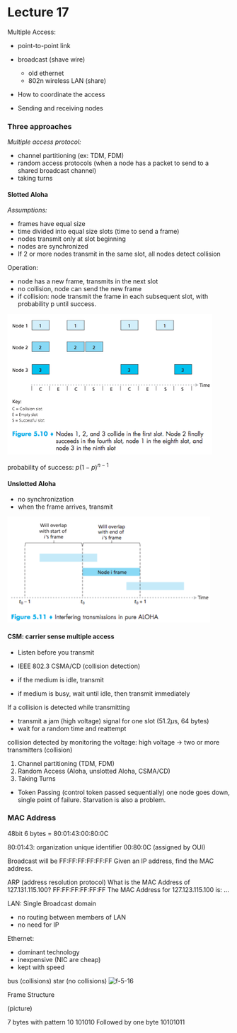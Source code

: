 # Lecture 17 #

Multiple Access:

- point-to-point link
- broadcast (shave wire)
  - old ethernet
  - 802n wireless LAN (share)

- How to coordinate the access
- Sending and receiving nodes

### Three approaches ###

_Multiple access protocol:_

- channel partitioning (ex: TDM, FDM)
- random access protocols (when a node has a packet to send to a shared broadcast channel)
- taking turns

#### Slotted Aloha ####

_Assumptions:_

- frames have equal size
- time divided into equal size slots (time to send a frame)
- nodes transmit only at slot beginning
- nodes are synchronized
- If 2 or more nodes transmit in the same slot, all nodes detect collision

Operation:

- node has a new frame, transmits in the next slot
- no collision, node can send the new frame
- if collision: node transmit the frame in each subsequent slot, with probability p until success.

![f-5-10](f-5-10.png)

probability of success: $p(1-p)^{n-1}$

#### Unslotted Aloha ####
- no synchronization
- when the frame arrives, transmit

![f-5-11](f-5-11.png)

#### CSM: carrier sense multiple access ####
- Listen before you transmit
- IEEE 802.3 CSMA/CD (collision detection)

- if the medium is idle, transmit
- if medium is busy, wait until idle, then transmit immediately

If a collision is detected while transmitting
- transmit a jam (high voltage) signal for one slot (51.2$\mu$s, 64 bytes)
- wait for a random time and reattempt

collision detected by monitoring the voltage:
high voltage $\rightarrow$ two or more transmitters (collision)

1. Channel partitioning (TDM, FDM)
2. Random Access (Aloha, unslotted Aloha, CSMA/CD)
3. Taking Turns

- Token Passing
(control token passed sequentially) one node goes down, single point of failure. Starvation is also a problem.

### MAC Address ###
48bit
6 bytes = 80:01:43:00:80:0C

80:01:43: organization unique identifier
00:80:0C (assigned by OUI)

Broadcast will be FF:FF:FF:FF:FF:FF
Given an IP address, find the MAC address.

ARP (address resolution protocol)
What is the MAC Address of 127.131.115.100?
FF:FF:FF:FF:FF:FF
The MAC Address for 127.123.115.100 is: ...


LAN: Single Broadcast domain
- no routing between members of LAN
- no need for IP


Ethernet:
- dominant technology
- inexpensive (NIC are cheap)
- kept with speed

bus (collisions) star (no collisions)
![f-5-16](f-5-16.png)

Frame Structure

(picture)

7 bytes with pattern 10 101010
Followed by one byte 10101011
